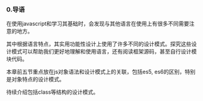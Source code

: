 ### 	0.导语

​	在使用javascript和学习其基础时，会发现与其他语言在使用上有很多不同需要注意的地方。

​	其中根据语言特点，其实用功能性设计上使用了许多不同的设计模式。探究这些设计模式可以帮助我们更好地理解和使用语言，还有阅读框架源码，甚至自行设计模块代码。

本章前五节重点放在js对象语法和设计模式上的关联，包括es5, es6的区别，特别是对象特点的设计模式。

待续介绍包括class等结构的设计模式。

